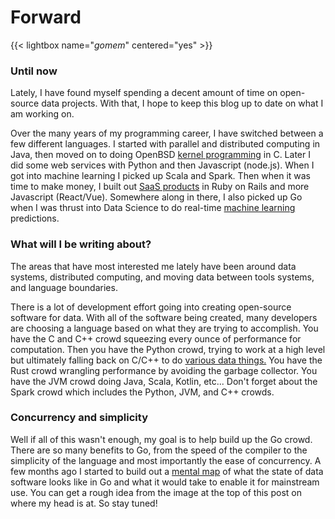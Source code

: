 # Forward


{{< lightbox name="*gomem*" centered="yes" >}}

### Until now

Lately, I have found myself spending a decent amount of time on open-source data
projects. With that, I hope to keep this blog up to date on what I am working
on.

Over the many years of my programming career, I have switched between a few
different languages. I started with parallel and distributed computing in Java,
then moved on to doing OpenBSD [kernel
programming](https://www.ace-cyber.com/ace/history/) in C. Later I did some web
services with Python and then Javascript (node.js). When I got into machine
learning I picked up Scala and Spark. Then when it was time to make money, I
built out [SaaS products](https://untappd.com/business) in Ruby on Rails and
more Javascript (React/Vue). Somewhere along in there, I also picked up Go when
I was thrust into Data Science to do real-time [machine
learning](https://www.youtube.com/watch?v=HHjpbJP5nn4) predictions.

### What will I be writing about?

The areas that have most interested me lately have been around data systems,
distributed computing, and moving data between tools systems, and language
boundaries.

There is a lot of development effort going into creating open-source software
for data. With all of the software being created, many developers are choosing a
language based on what they are trying to accomplish. You have the C and C++
crowd squeezing every ounce of performance for computation. Then you have the
Python crowd, trying to work at a high level but ultimately falling back on
C/C++ to do [various data things.](https://numpy.org/) You have the Rust crowd
wrangling performance by avoiding the garbage collector. You have the JVM crowd
doing Java, Scala, Kotlin, etc... Don't forget about the Spark crowd which
includes the Python, JVM, and C++ crowds.

### Concurrency and simplicity

Well if all of this wasn't enough, my goal is to help build up the Go crowd.
There are so many benefits to Go, from the speed of the compiler to the
simplicity of the language and most importantly the ease of concurrency. A few
months ago I started to build out a [mental map](https://mindnode.com/) of what
the state of data software looks like in Go and what it would take to enable it
for mainstream use. You can get a rough idea from the image at the top of this
post on where my head is at. So stay tuned!

